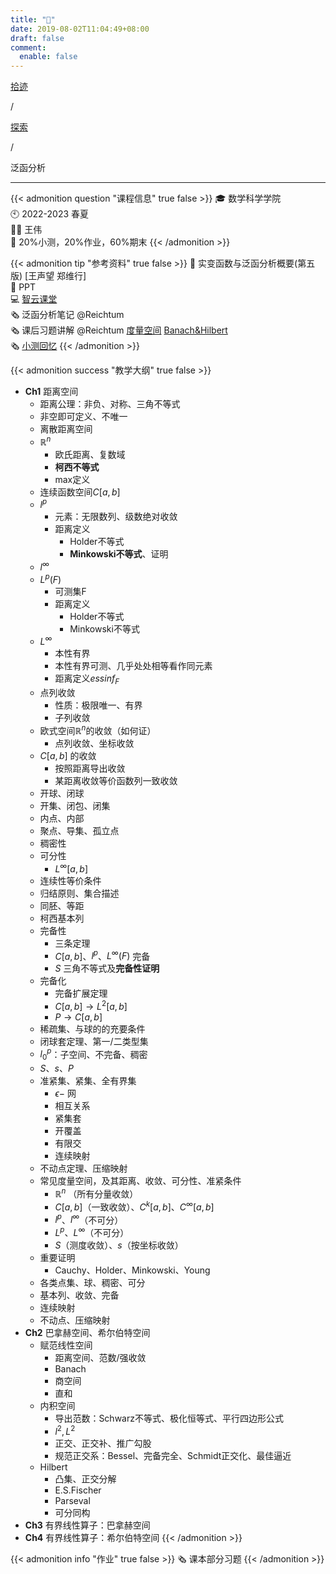 ```yaml
---
title: "🏫"
date: 2019-08-02T11:04:49+08:00
draft: false
comment:
  enable: false
---
```


<div class="nav-tab">
  <a href="../../../cages"><p class="not">拾迹</p></a><p class="not">/</p>
  <a href="../"><p class="not">探索</p></a>
  <p class="now">/</p><p class="now">泛函分析</p>
</div>

---

{{< admonition question "课程信息" true false >}}
🎓 数学科学学院<br>
🕙 2022-2023 春夏<br>
🧑‍🏫 王伟<br>
📝 20%小测，20%作业，60%期末
{{< /admonition >}}

{{< admonition tip "参考资料" true false >}}
📓 实变函数与泛函分析概要(第五版) [王声望 郑维行]<br>
📑 PPT<br>
💻 [智云课堂](https://classroom.zju.edu.cn/coursedetail?course_id=48021&tenant_code=112)<br>
🗞️ 泛函分析笔记 @Reichtum<br>
🗞️ 课后习题讲解 @Reichtum [度量空间](https://zhuanlan.zhihu.com/p/486354129) [Banach&Hilbert](https://zhuanlan.zhihu.com/p/524355026)<br>
🗞️ [小测回忆](https://www.cc98.org/topic/5321722)
{{< /admonition >}}

{{< admonition success "教学大纲" true false >}}
- **Ch1** 距离空间
    - 距离公理：非负、对称、三角不等式
    - 非空即可定义、不唯一
    - 离散距离空间
    - $\mathbb{R}^n$
        - 欧氏距离、复数域
        - **柯西不等式**
        - max定义
    - 连续函数空间$C[a,b]$
    - $l^p$
        - 元素：无限数列、级数绝对收敛
        - 距离定义
            - Holder不等式
            - **Minkowski不等式**、证明
    - $l^\infty$
    - $L^p(F)$
        - 可测集F
        - 距离定义
            - Holder不等式
            - Minkowski不等式
    - $L^\infty$
        - 本性有界
        - 本性有界可测、几乎处处相等看作同元素
        - 距离定义$essinf_F$
    - 点列收敛
        - 性质：极限唯一、有界
        - 子列收敛
    - 欧式空间$\mathbb{R}^n$的收敛（如何证）
        - 点列收敛、坐标收敛
    - $C[a,b]$ 的收敛
        - 按照距离导出收敛
        - 某距离收敛等价函数列一致收敛
    - 开球、闭球
    - 开集、闭包、闭集
    - 内点、内部
    - 聚点、导集、孤立点
    - 稠密性
    - 可分性
        - $L^\infty[a,b]$
    - 连续性等价条件
    - 归结原则、集合描述
    - 同胚、等距
    - 柯西基本列
    - 完备性
        - 三条定理
        - $C[a,b]$、$l^p$、$L^\infty(F)$ 完备
        - $S$ 三角不等式及**完备性证明**
    - 完备化
        - 完备扩展定理
        - $C[a,b]\rightarrow L^2[a,b]$
        - $P\rightarrow C[a,b]$
    - 稀疏集、与球的的充要条件
    - 闭球套定理、第一/二类型集
    - $l_0^p$：子空间、不完备、稠密
    - $S$、$s$、$P$
    - 准紧集、紧集、全有界集
        - $\epsilon-$ 网
        - 相互关系
        - 紧集套
        - 开覆盖
        - 有限交
        - 连续映射
    - 不动点定理、压缩映射
    - 常见度量空间，及其距离、收敛、可分性、准紧条件
        - $\mathbb{R}^n$ （所有分量收敛）
        - $C[a,b]$（一致收敛）、$C^k[a,b]$、$C^\infty [a,b]$
        - $l^p$、$l^\infty$（不可分）
        - $L^p$、$L^\infty$（不可分）
        - $S$（测度收敛）、$s$（按坐标收敛）
    - 重要证明
        - Cauchy、Holder、Minkowski、Young
    - 各类点集、球、稠密、可分
    - 基本列、收敛、完备
    - 连续映射
    - 不动点、压缩映射
- **Ch2** 巴拿赫空间、希尔伯特空间
    - 赋范线性空间
        - 距离空间、范数/强收敛
        - Banach
        - 商空间
        - 直和
    - 内积空间
        - 导出范数：Schwarz不等式、极化恒等式、平行四边形公式
        - $l^2,L^2$
        - 正交、正交补、推广勾股
        - 规范正交系：Bessel、完备完全、Schmidt正交化、最佳逼近
    - Hilbert
        - 凸集、正交分解
        - E.S.Fischer
        - Parseval
        - 可分同构
- **Ch3** 有界线性算子：巴拿赫空间
- **Ch4** 有界线性算子：希尔伯特空间
{{< /admonition >}}

{{< admonition info "作业" true false >}}
🗞️ 课本部分习题
{{< /admonition >}}

<!--
{{< admonition failure "笔记" true false >}}
{{< /admonition >}}

{{< admonition note "经验" true false >}}
{{< /admonition >}}
-->


